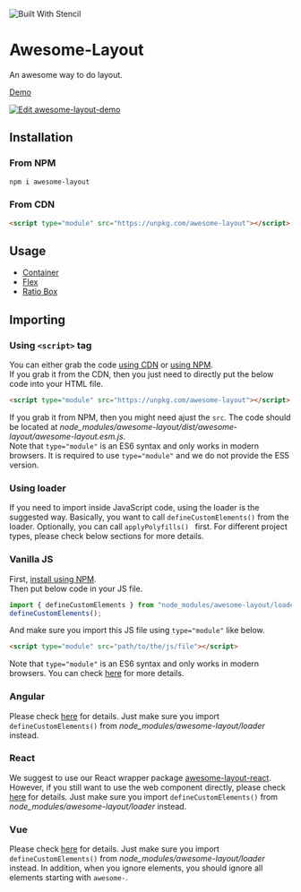 ![Built With Stencil](https://img.shields.io/badge/-Built%20With%20Stencil-16161d.svg?logo=data%3Aimage%2Fsvg%2Bxml%3Bbase64%2CPD94bWwgdmVyc2lvbj0iMS4wIiBlbmNvZGluZz0idXRmLTgiPz4KPCEtLSBHZW5lcmF0b3I6IEFkb2JlIElsbHVzdHJhdG9yIDE5LjIuMSwgU1ZHIEV4cG9ydCBQbHVnLUluIC4gU1ZHIFZlcnNpb246IDYuMDAgQnVpbGQgMCkgIC0tPgo8c3ZnIHZlcnNpb249IjEuMSIgaWQ9IkxheWVyXzEiIHhtbG5zPSJodHRwOi8vd3d3LnczLm9yZy8yMDAwL3N2ZyIgeG1sbnM6eGxpbms9Imh0dHA6Ly93d3cudzMub3JnLzE5OTkveGxpbmsiIHg9IjBweCIgeT0iMHB4IgoJIHZpZXdCb3g9IjAgMCA1MTIgNTEyIiBzdHlsZT0iZW5hYmxlLWJhY2tncm91bmQ6bmV3IDAgMCA1MTIgNTEyOyIgeG1sOnNwYWNlPSJwcmVzZXJ2ZSI%2BCjxzdHlsZSB0eXBlPSJ0ZXh0L2NzcyI%2BCgkuc3Qwe2ZpbGw6I0ZGRkZGRjt9Cjwvc3R5bGU%2BCjxwYXRoIGNsYXNzPSJzdDAiIGQ9Ik00MjQuNywzNzMuOWMwLDM3LjYtNTUuMSw2OC42LTkyLjcsNjguNkgxODAuNGMtMzcuOSwwLTkyLjctMzAuNy05Mi43LTY4LjZ2LTMuNmgzMzYuOVYzNzMuOXoiLz4KPHBhdGggY2xhc3M9InN0MCIgZD0iTTQyNC43LDI5Mi4xSDE4MC40Yy0zNy42LDAtOTIuNy0zMS05Mi43LTY4LjZ2LTMuNkgzMzJjMzcuNiwwLDkyLjcsMzEsOTIuNyw2OC42VjI5Mi4xeiIvPgo8cGF0aCBjbGFzcz0ic3QwIiBkPSJNNDI0LjcsMTQxLjdIODcuN3YtMy42YzAtMzcuNiw1NC44LTY4LjYsOTIuNy02OC42SDMzMmMzNy45LDAsOTIuNywzMC43LDkyLjcsNjguNlYxNDEuN3oiLz4KPC9zdmc%2BCg%3D%3D&colorA=16161d&style=flat-square)

# Awesome-Layout

An awesome way to do layout.  

[Demo](https://lidachao111222.github.io/awesome-layout/)

[![Edit awesome-layout-demo](https://codesandbox.io/static/img/play-codesandbox.svg)](https://codesandbox.io/s/awesome-layout-demo-vb4xl?fontsize=14&hidenavigation=1&theme=dark)

## Installation

### From NPM
```sh
npm i awesome-layout
```

### From CDN
```html
<script type="module" src="https://unpkg.com/awesome-layout"></script>
```

## Usage
- [Container](./src/components/awesome-container/readme.md)
- [Flex](./src/components/awesome-flex/readme.md)
- [Ratio Box](./src/components/awesome-ratio-box/readme.md)

## Importing

### Using `<script>` tag
You can either grab the code [using CDN](#from-cdn) or [using NPM](#from-npm).  
If you grab it from the CDN, then you just need to directly put the below code into your HTML file.
```html
<script type="module" src="https://unpkg.com/awesome-layout"></script>
```
If you grab it from NPM, then you might need ajust the `src`. The code should be located at _node_modules/awesome-layout/dist/awesome-layout/awesome-layout.esm.js_.  
Note that `type="module"` is an ES6 syntax and only works in modern browsers. It is required to use `type="module"` and we do not provide the ES5 version.

### Using loader
If you need to import inside JavaScript code, using the loader is the suggested way. Basically, you want to call `defineCustomElements()` from the loader. Optionally, you can call `applyPolyfills() ` first. For different project types, please check below sections for more details.

### Vanilla JS
First, [install using NPM](#from-npm).  
Then put below code in your JS file.
```js
import { defineCustomElements } from "node_modules/awesome-layout/loader";
defineCustomElements();
```
And make sure you import this JS file using `type="module"` like below.
```html
<script type="module" src="path/to/the/js/file"></script>
```
Note that `type="module"` is an ES6 syntax and only works in modern browsers. 
You can check [here](https://stenciljs.com/docs/javascript) for more details.

### Angular
Please check [here](https://stenciljs.com/docs/angular) for details. Just make sure you import `defineCustomElements()` from _node_modules/awesome-layout/loader_ instead.

### React
We suggest to use our React wrapper package [awesome-layout-react](https://www.npmjs.com/package/awesome-layout-react).  
However, if you still want to use the web component directly, please check [here](https://stenciljs.com/docs/react) for details. Just make sure you import `defineCustomElements()` from _node_modules/awesome-layout/loader_ instead.

### Vue
Please check [here](https://stenciljs.com/docs/vue) for details. Just make sure you import `defineCustomElements()` from _node_modules/awesome-layout/loader_ instead. In addition, when you ignore elements, you should ignore all elements starting with `awesome-`.